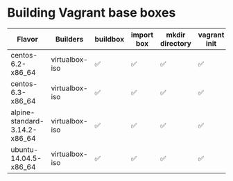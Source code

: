 # Building Vagrant base boxes

| Flavor | Builders | buildbox | import box | mkdir directory | vagrant init | problem |
| ------ | -------- | -------- | -----------| --------------- | -------------| ------- |
| centos-6.2-x86_64 | virtualbox-iso | ✅ | ✅ | ✅  | ✅ | |
| centos-6.3-x86_64 | virtualbox-iso | ✅ | ✅ | ✅  | ✅ | [❗](centos-6.3-x86_64/problem.md) |
| alpine-standard-3.14.2-x86_64 | virtualbox-iso | ✅ | ✅ | ✅  | ✅ | |
| ubuntu-14.04.5-x86_64 | virtualbox-iso | ✅ | ✅ | ✅  | ✅ | |